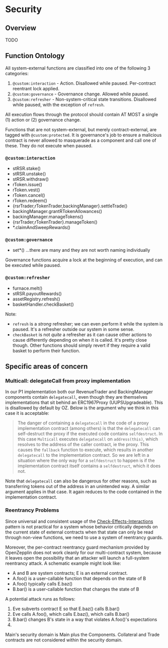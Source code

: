 # Security

## Overview

TODO

## Function Ontology

All system-external functions are classified into one of the following 3 categories:

1. `@custom:interaction` - Action. Disallowed while paused. Per-contract reentrant lock applied.
2. `@custom:governance` - Governance change. Allowed while paused.
3. `@custom:refresher` - Non-system-critical state transitions. Disallowed while paused, with the exception of `refresh`.

All execution flows through the protocol should contain AT MOST a single (1) action or (2) governance change.

Functions that are not system-external, but merely contract-external, are tagged with `@custom:protected`. It is governance's job to ensure a malicious contract is never allowed to masquerade as a component and call one of these. They do not execute when paused.

### `@custom:interaction`

- stRSR.stake()
- stRSR.unstake()
- stRSR.withdraw()
- rToken.issue()
- rToken.vest()
- rToken.cancel()
- rToken.redeem()
- {rsrTrader,rTokenTrader,backingManager}.settleTrade()
- backingManager.grantRTokenAllowances()
- backingManager.manageTokens()
- {rsrTrader,rTokenTrader}.manageToken()
- \*.claimAndSweepRewards()

### `@custom:governance`

- set\*()
  ...there are many and they are not worth naming individually

Governance functions acquire a lock at the beginning of execution, and can be executed while paused.

### `@custom:refresher`

- furnace.melt()
- stRSR.payoutRewards()
- assetRegistry.refresh()
- basketHandler.checkBasket()

Note:

- `refresh` is a _strong_ refresher; we can even perform it while the system is paused. It's a refresher outside our system in some sense.
- `checkBasket` is not _quite_ a refresher as it can cause other actions to cause differently depending on when it is called. It's pretty close though. Other functions should simply revert if they require a valid basket to perform their function.

## Specific areas of concern

### Multicall: delegateCall from proxy implementation

In our P1 implementation both our RevenueTrader and BackingManager components contain `delegatecall`, even though they are themselves implementations that sit behind an ERC1967Proxy (UUPSUpgradeable). This is disallowed by default by OZ. Below is the argument why we think in this case it is acceptable:

> The danger of containing a `delegatecall` in the code of a proxy implementation contract (among others) is that the `delegatecall` can self-destruct the proxy if the executed code contains `selfdestruct`. In this case `Multicall` executes `delegatecall` on `address(this)`, which resolves to the address of the caller contract, ie the proxy. This causes the `fallback` function to execute, which results in another `delegatecall` to the implementation contract. So we are left in a situation where the only way for a `selfdestruct` to happen is if the implementation contract itself contains a `selfdestruct`, which it does not.

Note that `delegatecall` can also be dangerous for other reasons, such as transferring tokens out of the address in an unintended way. A similar argument applies in that case. It again reduces to the code contained in the implementation contract.


### Reentrancy Problems

Since universal and consistent usage of the [Check-Effects-Interactions](https://docs.soliditylang.org/en/develop/security-considerations.html#use-the-checks-effects-interactions-pattern) pattern is not practical for a system whose behavior critically depends on the current state of external contracts when that state can only be read through non-view functions, we need to use a system of reentrancy guards.

Moreover, the per-contract reentrancy guard mechanism provided by OpenZepplin does not work cleanly for our multi-contract system, because it leaves open the possibility that an attacker will launch a full-system reentrancy attack. A schematic example might look like:

- A and B are system contracts; E is an external contract.
- A.foo() is a user-callable function that depends on the state of B
- A.foo() typically calls E.baz()
- B.bar() is a user-callable function that changes the state of B

A potential attack runs as follows:

1. Eve subverts contract E so that E.baz() calls B.bar()
2. Eve calls A.foo(), which calls E.baz(), which calls B.bar()
3. B.bar() changes B's state in a way that violates A.foo()'s expectations
4. 

Main's security domain is Main plus the Components. Collateral and Trade contracts are not considered within the security domain.
